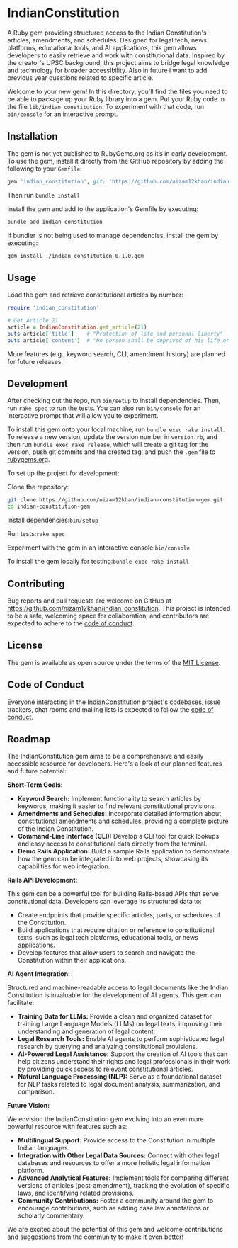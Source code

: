 # IndianConstitution

A Ruby gem providing structured access to the Indian Constitution's articles, amendments, and schedules. Designed for legal tech, news platforms, educational tools, and AI applications, this gem allows developers to easily retrieve and work with constitutional data. Inspired by the creator's UPSC background, this project aims to bridge legal knowledge and technology for broader accessibility. Also in future i want to add previous year questions related to specific article.

Welcome to your new gem! In this directory, you'll find the files you need to be able to package up your Ruby library into a gem. Put your Ruby code in the file `lib/indian_constitution`. To experiment with that code, run `bin/console` for an interactive prompt.

## Installation

The gem is not yet published to RubyGems.org as it’s in early development. To use the gem, install it directly from the GitHub repository by adding the following to your `Gemfile`:

```ruby
gem 'indian_constitution', git: 'https://github.com/nizam12khan/indian-constitution-gem.git'
```
Then run 
```bundle install```

Install the gem and add to the application's Gemfile by executing:

```bash
bundle add indian_constitution
```

If bundler is not being used to manage dependencies, install the gem by executing:

```bash
gem install ./indian_constitution-0.1.0.gem
```

## Usage

Load the gem and retrieve constitutional articles by number:
```ruby
require 'indian_constitution'

# Get Article 21
article = IndianConstitution.get_article(21)
puts article['title']    # "Protection of life and personal liberty"
puts article['content']  # "No person shall be deprived of his life or personal liberty except according to procedure established by law."
```
More features (e.g., keyword search, CLI, amendment history) are planned for future releases.

## Development

After checking out the repo, run `bin/setup` to install dependencies. Then, run `rake spec` to run the tests. You can also run `bin/console` for an interactive prompt that will allow you to experiment.

To install this gem onto your local machine, run `bundle exec rake install`. To release a new version, update the version number in `version.rb`, and then run `bundle exec rake release`, which will create a git tag for the version, push git commits and the created tag, and push the `.gem` file to [rubygems.org](https://rubygems.org).

To set up the project for development:

Clone the repository:
```bash
git clone https://github.com/nizam12khan/indian-constitution-gem.git
cd indian-constitution-gem
```
Install dependencies:```bin/setup```

Run tests:```rake spec```

Experiment with the gem in an interactive console:```bin/console```

To install the gem locally for testing:```bundle exec rake install```

## Contributing

Bug reports and pull requests are welcome on GitHub at https://github.com/nizam12khan/indian_constitution. This project is intended to be a safe, welcoming space for collaboration, and contributors are expected to adhere to the [code of conduct](https://github.com/nizam12khan/indian_constitution/blob/master/CODE_OF_CONDUCT.md).

## License

The gem is available as open source under the terms of the [MIT License](https://opensource.org/licenses/MIT).

## Code of Conduct

Everyone interacting in the IndianConstitution project's codebases, issue trackers, chat rooms and mailing lists is expected to follow the [code of conduct](https://github.com/nizam12khan/indian_constitution/blob/master/CODE_OF_CONDUCT.md).

## Roadmap

The IndianConstitution gem aims to be a comprehensive and easily accessible resource for developers. Here's a look at our planned features and future potential:

**Short-Term Goals:**

-   **Keyword Search:** Implement functionality to search articles by keywords, making it easier to find relevant constitutional provisions.
-   **Amendments and Schedules:** Incorporate detailed information about constitutional amendments and schedules, providing a complete picture of the Indian Constitution.
-   **Command-Line Interface (CLI):** Develop a CLI tool for quick lookups and easy access to constitutional data directly from the terminal.
-   **Demo Rails Application:** Build a sample Rails application to demonstrate how the gem can be integrated into web projects, showcasing its capabilities for web integration.

**Rails API Development:**

This gem can be a powerful tool for building Rails-based APIs that serve constitutional data. Developers can leverage its structured data to:

-   Create endpoints that provide specific articles, parts, or schedules of the Constitution.
-   Build applications that require citation or reference to constitutional texts, such as legal tech platforms, educational tools, or news applications.
-   Develop features that allow users to search and navigate the Constitution within their applications.

**AI Agent Integration:**

Structured and machine-readable access to legal documents like the Indian Constitution is invaluable for the development of AI agents. This gem can facilitate:

-   **Training Data for LLMs:** Provide a clean and organized dataset for training Large Language Models (LLMs) on legal texts, improving their understanding and generation of legal content.
-   **Legal Research Tools:** Enable AI agents to perform sophisticated legal research by querying and analyzing constitutional provisions.
-   **AI-Powered Legal Assistance:** Support the creation of AI tools that can help citizens understand their rights and legal professionals in their work by providing quick access to relevant constitutional articles.
-   **Natural Language Processing (NLP):** Serve as a foundational dataset for NLP tasks related to legal document analysis, summarization, and comparison.

**Future Vision:**

We envision the IndianConstitution gem evolving into an even more powerful resource with features such as:

-   **Multilingual Support:** Provide access to the Constitution in multiple Indian languages.
-   **Integration with Other Legal Data Sources:** Connect with other legal databases and resources to offer a more holistic legal information platform.
-   **Advanced Analytical Features:** Implement tools for comparing different versions of articles (post-amendment), tracking the evolution of specific laws, and identifying related provisions.
-   **Community Contributions:** Foster a community around the gem to encourage contributions, such as adding case law annotations or scholarly commentary.

We are excited about the potential of this gem and welcome contributions and suggestions from the community to make it even better!


